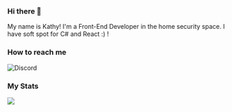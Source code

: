 ### Hi there 👋

My name is Kathy! I'm a Front-End Developer in the home security space. I have soft spot for C# and React :) ! 

### How to reach me
![Discord](https://img.shields.io/badge/trashleen%237756-5865F2?style=for-the-badge&logo=discord&logoColor=white)


### My Stats

<!--
**kstarrmitche/kstarrmitche** is a ✨ _special_ ✨ repository because its `README.md` (this file) appears on your GitHub profile.

Here are some ideas to get you started:

- 🔭 I’m currently working on ...
- 🌱 I’m currently learning ...
- 👯 I’m looking to collaborate on ...
- 🤔 I’m looking for help with ...
- 💬 Ask me about ...
- 📫 How to reach me: ...
- 😄 Pronouns: ...
- ⚡ Fun fact: ...
[![Visual Studio](https://img.shields.io/badge/--6C33AF?logo=visual%20studio)](https://visualstudio.microsoft.com/)
-->

<!-- look into shields.io -->

<!--- <img
  src="https://github-readme-stats.vercel.app/api/top-langs/?username=kstarrmitche&count_private=true&layout=compact&theme=dracula"
/> --->

<img src="https://github-readme-stats.vercel.app/api?username=kstarrmitche&count_private=true&theme=dracula" />
